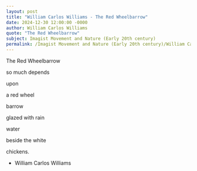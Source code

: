 ```yaml
---
layout: post
title: "William Carlos Williams - The Red Wheelbarrow"
date: 2024-12-30 12:00:00 -0000
author: William Carlos Williams
quote: "The Red Wheelbarrow"
subject: Imagist Movement and Nature (Early 20th century)
permalink: /Imagist Movement and Nature (Early 20th century)/William Carlos Williams/William Carlos Williams - The Red Wheelbarrow
---
```


The Red Wheelbarrow

so much depends

upon

a red wheel

barrow

 glazed with rain

water

beside the white

chickens.

- William Carlos Williams
